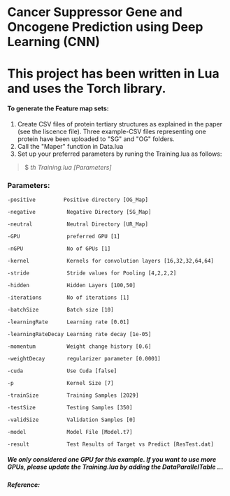 # Cancer Suppressor Gene and Oncogene Prediction using Deep Learning (CNN)

# This project has been written in **Lua** and uses the **Torch** library.

#### To generate the Feature map sets:
  1. Create CSV files of protein tertiary structures as explained in the paper (see the liscence file). Three example-CSV files representing one protein have been uploaded to "SG" and "OG" folders.
  2. Call the "Maper" function in Data.lua
  3. Set up your preferred parameters by runing the Training.lua as follows:
  
  > $ *th Training.lua [Parameters]*
  
  ### Parameters:
  
  
    -positive         Positive directory [OG_Map]
    
    -negative          Negative Directory [SG_Map]
 
    -neutral           Neutral Directory [UR_Map]
    
    -GPU               preferred GPU [1]
   
    -nGPU              No of GPUs [1]
   
    -kernel            Kernels for convolution layers [16,32,32,64,64]
   
    -stride            Stride values for Pooling [4,2,2,2]
   
    -hidden            Hidden Layers [100,50]
   
    -iterations        No of iterations [1]
    
    -batchSize         Batch size [10]
    
    -learningRate      Learning rate [0.01]
    
    -learningRateDecay Learning rate decay [1e-05]
   
    -momentum          Weight change history [0.6]
   
    -weightDecay       regularizer parameter [0.0001]
    
    -cuda              Use Cuda [false]
    
    -p                 Kernel Size [7]
   
    -trainSize         Training Samples [2029]
   
    -testSize          Testing Samples [350]
    
    -validSize         Validation Samples [0]
   
    -model             Model File [Model.t7]
    
    -result            Test Results of Target vs Predict [ResTest.dat]
    

##### We only considered one GPU for this example. If you want to use more GPUs, please update the Training.lua by adding the DataParallelTable ...

##### Reference:


